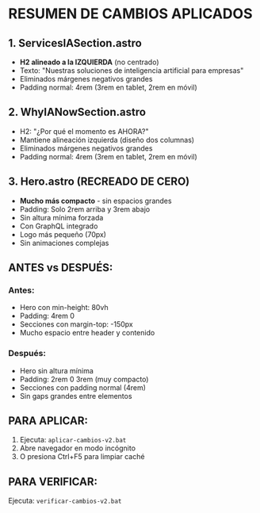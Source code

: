 # RESUMEN DE CAMBIOS APLICADOS

## 1. ServicesIASection.astro
- **H2 alineado a la IZQUIERDA** (no centrado)
- Texto: "Nuestras soluciones de inteligencia artificial para empresas"
- Eliminados márgenes negativos grandes
- Padding normal: 4rem (3rem en tablet, 2rem en móvil)

## 2. WhyIANowSection.astro
- H2: "¿Por qué el momento es AHORA?"
- Mantiene alineación izquierda (diseño dos columnas)
- Eliminados márgenes negativos grandes
- Padding normal: 4rem (3rem en tablet, 2rem en móvil)

## 3. Hero.astro (RECREADO DE CERO)
- **Mucho más compacto** - sin espacios grandes
- Padding: Solo 2rem arriba y 3rem abajo
- Sin altura mínima forzada
- Con GraphQL integrado
- Logo más pequeño (70px)
- Sin animaciones complejas

## ANTES vs DESPUÉS:
### Antes:
- Hero con min-height: 80vh
- Padding: 4rem 0
- Secciones con margin-top: -150px
- Mucho espacio entre header y contenido

### Después:
- Hero sin altura mínima
- Padding: 2rem 0 3rem (muy compacto)
- Secciones con padding normal (4rem)
- Sin gaps grandes entre elementos

## PARA APLICAR:
1. Ejecuta: `aplicar-cambios-v2.bat`
2. Abre navegador en modo incógnito
3. O presiona Ctrl+F5 para limpiar caché

## PARA VERIFICAR:
Ejecuta: `verificar-cambios-v2.bat`
